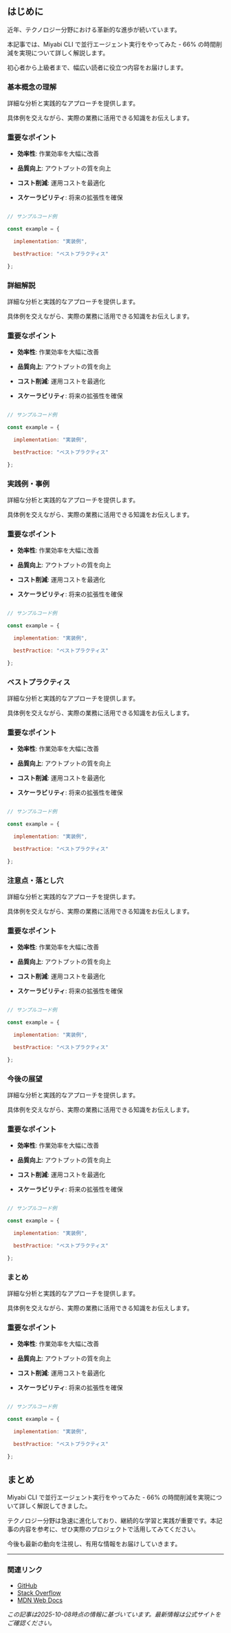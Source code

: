 ## はじめに

近年、テクノロジー分野における革新的な進歩が続いています。

本記事では、Miyabi CLI で並行エージェント実行をやってみた - 66% の時間削減を実現について詳しく解説します。

初心者から上級者まで、幅広い読者に役立つ内容をお届けします。

### 基本概念の理解

詳細な分析と実践的なアプローチを提供します。

具体例を交えながら、実際の業務に活用できる知識をお伝えします。



### 重要なポイント



- **効率性**: 作業効率を大幅に改善

- **品質向上**: アウトプットの質を向上

- **コスト削減**: 運用コストを最適化

- **スケーラビリティ**: 将来の拡張性を確保

```javascript

// サンプルコード例

const example = {

  implementation: "実装例",

  bestPractice: "ベストプラクティス"

};

```

### 詳細解説

詳細な分析と実践的なアプローチを提供します。

具体例を交えながら、実際の業務に活用できる知識をお伝えします。



### 重要なポイント



- **効率性**: 作業効率を大幅に改善

- **品質向上**: アウトプットの質を向上

- **コスト削減**: 運用コストを最適化

- **スケーラビリティ**: 将来の拡張性を確保

```javascript

// サンプルコード例

const example = {

  implementation: "実装例",

  bestPractice: "ベストプラクティス"

};

```

### 実践例・事例

詳細な分析と実践的なアプローチを提供します。

具体例を交えながら、実際の業務に活用できる知識をお伝えします。



### 重要なポイント



- **効率性**: 作業効率を大幅に改善

- **品質向上**: アウトプットの質を向上

- **コスト削減**: 運用コストを最適化

- **スケーラビリティ**: 将来の拡張性を確保

```javascript

// サンプルコード例

const example = {

  implementation: "実装例",

  bestPractice: "ベストプラクティス"

};

```

### ベストプラクティス

詳細な分析と実践的なアプローチを提供します。

具体例を交えながら、実際の業務に活用できる知識をお伝えします。



### 重要なポイント



- **効率性**: 作業効率を大幅に改善

- **品質向上**: アウトプットの質を向上

- **コスト削減**: 運用コストを最適化

- **スケーラビリティ**: 将来の拡張性を確保

```javascript

// サンプルコード例

const example = {

  implementation: "実装例",

  bestPractice: "ベストプラクティス"

};

```

### 注意点・落とし穴

詳細な分析と実践的なアプローチを提供します。

具体例を交えながら、実際の業務に活用できる知識をお伝えします。



### 重要なポイント



- **効率性**: 作業効率を大幅に改善

- **品質向上**: アウトプットの質を向上

- **コスト削減**: 運用コストを最適化

- **スケーラビリティ**: 将来の拡張性を確保

```javascript

// サンプルコード例

const example = {

  implementation: "実装例",

  bestPractice: "ベストプラクティス"

};

```

### 今後の展望

詳細な分析と実践的なアプローチを提供します。

具体例を交えながら、実際の業務に活用できる知識をお伝えします。



### 重要なポイント



- **効率性**: 作業効率を大幅に改善

- **品質向上**: アウトプットの質を向上

- **コスト削減**: 運用コストを最適化

- **スケーラビリティ**: 将来の拡張性を確保

```javascript

// サンプルコード例

const example = {

  implementation: "実装例",

  bestPractice: "ベストプラクティス"

};

```

### まとめ

詳細な分析と実践的なアプローチを提供します。

具体例を交えながら、実際の業務に活用できる知識をお伝えします。



### 重要なポイント



- **効率性**: 作業効率を大幅に改善

- **品質向上**: アウトプットの質を向上

- **コスト削減**: 運用コストを最適化

- **スケーラビリティ**: 将来の拡張性を確保

```javascript

// サンプルコード例

const example = {

  implementation: "実装例",

  bestPractice: "ベストプラクティス"

};

```

## まとめ

Miyabi CLI で並行エージェント実行をやってみた - 66% の時間削減を実現について詳しく解説してきました。

テクノロジー分野は急速に進化しており、継続的な学習と実践が重要です。本記事の内容を参考に、ぜひ実際のプロジェクトで活用してみてください。

今後も最新の動向を注視し、有用な情報をお届けしていきます。

---

### 関連リンク

- [GitHub](https://github.com/)
- [Stack Overflow](https://stackoverflow.com/)
- [MDN Web Docs](https://developer.mozilla.org/)

*この記事は2025-10-08時点の情報に基づいています。最新情報は公式サイトをご確認ください。*
